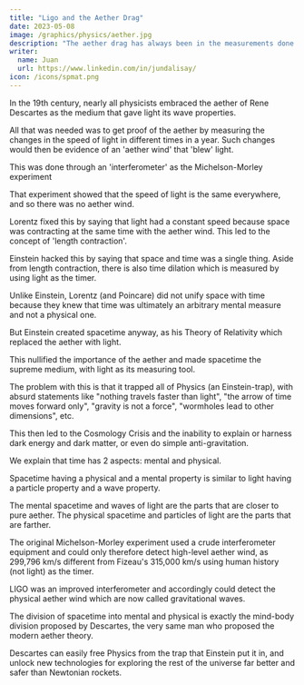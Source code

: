 ```yaml
---
title: "Ligo and the Aether Drag"
date: 2023-05-08
image: /graphics/physics/aether.jpg
description: "The aether drag has always been in the measurements done by physicists on light"
writer:
  name: Juan
  url: https://www.linkedin.com/in/jundalisay/
icon: /icons/spmat.png
---
```




In the 19th century, nearly all physicists embraced the aether of Rene Descartes as the medium that gave light its wave properties.

All that was needed was to get proof of the aether by measuring the changes in the speed of light in different times in a year. Such changes would then be evidence of an 'aether wind' that 'blew' light. 

This was done through an 'interferometer' as the Michelson-Morley experiment

That experiment showed that the speed of light is the same everywhere, and so there was no aether wind.

Lorentz fixed this by saying that light had a constant speed because space was contracting at the same time with the aether wind. This led to the concept of 'length contraction'.

Einstein hacked this by saying that space and time was a single thing. Aside from length contraction, there is also time dilation which is measured by using light as the timer. 

Unlike Einstein, Lorentz (and Poincare) did not unify space with time because they knew that time was ultimately an arbitrary mental measure and not a physical one. 

But Einstein created spacetime anyway, as his Theory of Relativity which replaced the aether with light. 

This nullified the importance of the aether and made spacetime the supreme medium, with light as its measuring tool.

The problem with this is that it trapped all of Physics (an Einstein-trap), with absurd statements like "nothing travels faster than light", "the arrow of time moves forward only", "gravity is not a force", "wormholes lead to other dimensions", etc.

This then led to the Cosmology Crisis and the inability to explain or harness dark energy and dark matter, or even do simple anti-gravitation. 

We explain that time has 2 aspects: mental and physical. 

Spacetime having a physical and a mental property is similar to light having a particle property and a wave property.

The mental spacetime and waves of light are the parts that are closer to pure aether. The physical spacetime and particles of light are the parts that are farther. 

The original Michelson-Morley experiment used a crude interferometer equipment and could only therefore detect high-level aether wind, as 299,796 km/s different from Fizeau's 315,000 km/s  using human history (not light) as the timer.

LIGO was an improved interferometer and accordingly could detect the physical aether wind which are now called gravitational waves.

The division of spacetime into mental and physical is exactly the mind-body division proposed by Descartes, the very same man who proposed the modern aether theory.

Descartes can easily free Physics from the trap that Einstein put it in, and unlock new technologies for exploring the rest of the universe far better and safer than Newtonian rockets.